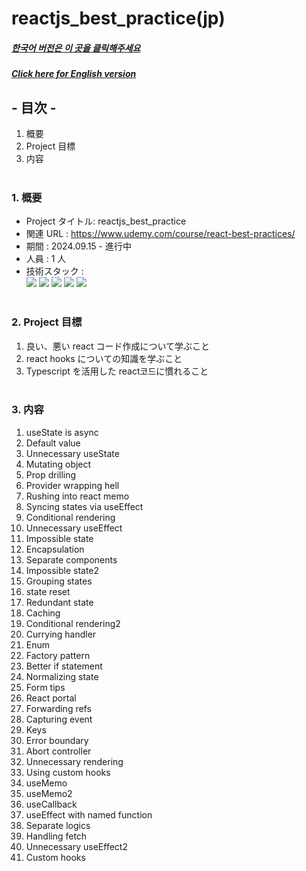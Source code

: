 # reactjs_best_practice(jp)

##### [한국어 버전은 이 곳을 클릭해주세요](README.md)

##### [Click here for English version](README_EN.md)

## - 目次 -

1. 概要
2. Project 目標
3. 内容
   </br>
   </br>

### 1. 概要

- Project タイトル: reactjs_best_practice
- 関連 URL : https://www.udemy.com/course/react-best-practices/
- 期間 : 2024.09.15 - 進行中
- 人員 : 1 人
- 技術スタック : </br>
  <img src="https://img.shields.io/badge/HTML5-E34F26?style=for-the-badge&logo=HTML5&logoColor=white">
  <img src="https://img.shields.io/badge/CSS3-1572B6?style=for-the-badge&logo=CSS3&logoColor=white">
  <img src="https://img.shields.io/badge/Javascript-F7DF1E?style=for-the-badge&logo=Javascript&logoColor=white">
  <img src="https://img.shields.io/badge/Typescript-3178C6?style=for-the-badge&logo=Typescript&logoColor=white">
  <img src="https://img.shields.io/badge/React-61DAFB?style=for-the-badge&logo=react&logoColor=white">
  </br>
  </br>

### 2. Project 目標

1. 良い、悪い react コード作成について学ぶこと
2. react hooks についての知識を学ぶこと
3. Typescript を活用した react코드に慣れること
   </br>
   </br>

### 3. 内容

1. useState is async
2. Default value
3. Unnecessary useState
4. Mutating object
5. Prop drilling
6. Provider wrapping hell
7. Rushing into react memo
8. Syncing states via useEffect
9. Conditional rendering
10. Unnecessary useEffect
11. Impossible state
12. Encapsulation
13. Separate components
14. Impossible state2
15. Grouping states
16. state reset
17. Redundant state
18. Caching
19. Conditional rendering2
20. Currying handler
21. Enum
22. Factory pattern
23. Better if statement
24. Normalizing state
25. Form tips
26. React portal
27. Forwarding refs
28. Capturing event
29. Keys
30. Error boundary
31. Abort controller
32. Unnecessary rendering
33. Using custom hooks
34. useMemo
35. useMemo2
36. useCallback
37. useEffect with named function
38. Separate logics
39. Handling fetch
40. Unnecessary useEffect2
41. Custom hooks
